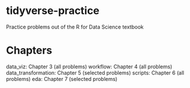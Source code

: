 # tidyverse-practice
Practice problems out of the R for Data Science textbook

# Chapters
data_viz: Chapter 3 (all problems)
workflow: Chapter 4 (all problems)
data_transformation: Chapter 5 (selected problems)
scripts: Chapter 6 (all problems)
eda: Chapter 7 (selected problems)